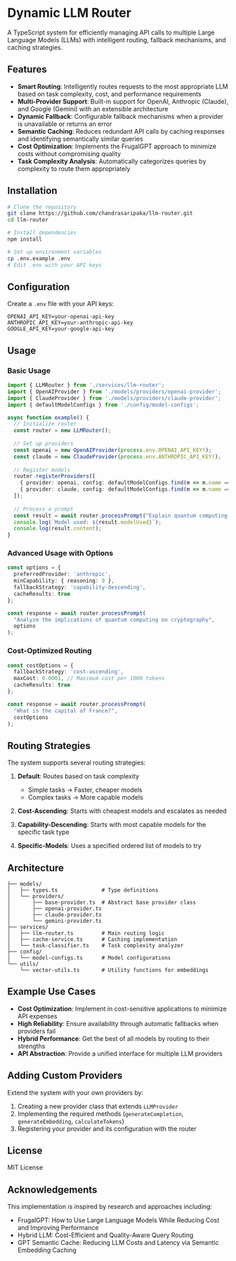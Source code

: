 # Dynamic LLM Router

A TypeScript system for efficiently managing API calls to multiple Large Language Models (LLMs) with intelligent routing, fallback mechanisms, and caching strategies.

## Features

- **Smart Routing**: Intelligently routes requests to the most appropriate LLM based on task complexity, cost, and performance requirements
- **Multi-Provider Support**: Built-in support for OpenAI, Anthropic (Claude), and Google (Gemini) with an extensible architecture
- **Dynamic Fallback**: Configurable fallback mechanisms when a provider is unavailable or returns an error
- **Semantic Caching**: Reduces redundant API calls by caching responses and identifying semantically similar queries
- **Cost Optimization**: Implements the FrugalGPT approach to minimize costs without compromising quality
- **Task Complexity Analysis**: Automatically categorizes queries by complexity to route them appropriately

##  Installation

```bash
# Clone the repository
git clone https://github.com/chandrasaripaka/llm-router.git
cd llm-router

# Install dependencies
npm install

# Set up environment variables
cp .env.example .env
# Edit .env with your API keys
```

##  Configuration

Create a `.env` file with your API keys:

```
OPENAI_API_KEY=your-openai-api-key
ANTHROPIC_API_KEY=your-anthropic-api-key
GOOGLE_API_KEY=your-google-api-key
```

## Usage

### Basic Usage

```typescript
import { LLMRouter } from './services/llm-router';
import { OpenAIProvider } from './models/providers/openai-provider';
import { ClaudeProvider } from './models/providers/claude-provider';
import { defaultModelConfigs } from './config/model-configs';

async function example() {
  // Initialize router
  const router = new LLMRouter();
  
  // Set up providers
  const openai = new OpenAIProvider(process.env.OPENAI_API_KEY!);
  const claude = new ClaudeProvider(process.env.ANTHROPIC_API_KEY!);
  
  // Register models
  router.registerProviders([
    { provider: openai, config: defaultModelConfigs.find(m => m.name === 'gpt-4-turbo')! },
    { provider: claude, config: defaultModelConfigs.find(m => m.name === 'claude-3-7-sonnet')! }
  ]);
  
  // Process a prompt
  const result = await router.processPrompt("Explain quantum computing in simple terms");
  console.log(`Model used: ${result.modelUsed}`);
  console.log(result.content);
}
```

### Advanced Usage with Options

```typescript
const options = {
  preferredProvider: 'anthropic',
  minCapability: { reasoning: 9 },
  fallbackStrategy: 'capability-descending',
  cacheResults: true
};

const response = await router.processPrompt(
  "Analyze the implications of quantum computing on cryptography",
  options
);
```

### Cost-Optimized Routing

```typescript
const costOptions = {
  fallbackStrategy: 'cost-ascending',
  maxCost: 0.0001, // Maximum cost per 1000 tokens
  cacheResults: true
};

const response = await router.processPrompt(
  "What is the capital of France?",
  costOptions
);
```

## Routing Strategies

The system supports several routing strategies:

1. **Default**: Routes based on task complexity
   - Simple tasks → Faster, cheaper models
   - Complex tasks → More capable models

2. **Cost-Ascending**: Starts with cheapest models and escalates as needed

3. **Capability-Descending**: Starts with most capable models for the specific task type

4. **Specific-Models**: Uses a specified ordered list of models to try

## Architecture

```
├── models/
│   ├── types.ts              # Type definitions
│   └── providers/
│       ├── base-provider.ts  # Abstract base provider class
│       ├── openai-provider.ts
│       ├── claude-provider.ts
│       └── gemini-provider.ts
├── services/
│   ├── llm-router.ts         # Main routing logic
│   ├── cache-service.ts      # Caching implementation
│   └── task-classifier.ts    # Task complexity analyzer
├── config/
│   └── model-configs.ts      # Model configurations
└── utils/
    └── vector-utils.ts       # Utility functions for embeddings
```

## Example Use Cases

- **Cost Optimization**: Implement in cost-sensitive applications to minimize API expenses
- **High Reliability**: Ensure availability through automatic fallbacks when providers fail
- **Hybrid Performance**: Get the best of all models by routing to their strengths
- **API Abstraction**: Provide a unified interface for multiple LLM providers

## Adding Custom Providers

Extend the system with your own providers by:

1. Creating a new provider class that extends `LLMProvider`
2. Implementing the required methods (`generateCompletion`, `generateEmbedding`, `calculateTokens`)
3. Registering your provider and its configuration with the router

## License

MIT License

## Acknowledgements

This implementation is inspired by research and approaches including:
- FrugalGPT: How to Use Large Language Models While Reducing Cost and Improving Performance
- Hybrid LLM: Cost-Efficient and Quality-Aware Query Routing
- GPT Semantic Cache: Reducing LLM Costs and Latency via Semantic Embedding Caching